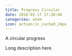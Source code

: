 ```yaml
---
title: Progress Circular
date: 2016-02-17 17:20:04
categories: atom
icon: action:ic_cached_24px
---
```


A circular progress
<!-- more -->
Long description here.
